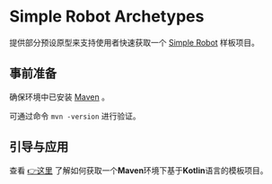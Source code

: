 # Simple Robot Archetypes

提供部分预设原型来支持使用者快速获取一个 [Simple Robot](http://github.com/simple-robot) 样板项目。

## 事前准备

确保环境中已安装 [Maven](https://maven.apache.org/) 。

可通过命令 `mvn -version` 进行验证。

## 引导与应用

查看 [👉这里](simbot-maven-kotlin-archetype) 了解如何获取一个**Maven**环境下基于**Kotlin**语言的模板项目。



